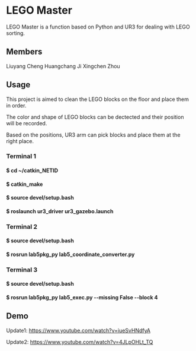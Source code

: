 # LEGO Master

LEGO Master is a function based on Python and UR3 for dealing with LEGO sorting.

## Members

Liuyang Cheng
Huangchang Ji
Xingchen Zhou

## Usage

This project is aimed to clean the LEGO blocks on the floor and place them in order.

The color and shape of LEGO blocks can be dectected and their position will be recorded.

Based on the positions, UR3 arm can pick blocks and place them at the right place.

### Terminal 1  
#### $ cd ~/catkin_NETID  
#### $ catkin_make  
#### $ source devel/setup.bash  
#### $ roslaunch ur3_driver ur3_gazebo.launch  

### Terminal 2  
#### $ source devel/setup.bash  
#### $ rosrun lab5pkg_py lab5_coordinate_converter.py  

### Terminal 3  
#### $ source devel/setup.bash  
#### $ rosrun lab5pkg_py lab5_exec.py --missing False --block 4

## Demo
Update1: https://www.youtube.com/watch?v=iueSvHNdfyA

Update2: https://www.youtube.com/watch?v=4JLpOHLt_TQ
